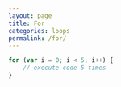 ```yaml
---
layout: page
title: For
categories: loops
permalink: /for/
---
```


```js
for (var i = 0; i < 5; i++) {
	// execute code 5 times
}
```
